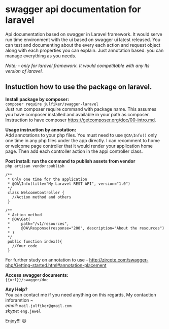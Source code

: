 # swagger api documentation for laravel 
Api documentation based on swagger in Laravel framework. It would serve run time environment with the ui based on swagger ui latest released. You can test and documenting about the every each action and request object along with each properties you can explain.  Just annotation based. you can manage everything as you needs.

_Note: - only for laravel framework. It would competitable with any lts version of laravel._

## Instuction how to use the package on laravel.
**Install package by composer:**  
``` composer require julfiker/swagger-laravel ```  
Just run composer require command with package name. This assumes you have composer installed and available in your path as composer. Instruction to have composer https://getcomposer.org/doc/00-intro.md.  


__Usage instruction by annotation:__  
Add annotations to your php files. You must need to use ```@OA\Info()``` only one time in any php files under the app directly. I can recomment to home or welcome page controller that it would render your application home page. Then add each controller action in the appi controller class.  

**Post install: run the command to publish assets from vendor**  
```php artisan vendor:publish```  

```
/**
 * Only one time for the application
 * @OA\Info(title="My Laravel REST API", version="1.0") 
 */
 class WelcomeController {
   //Action method and others
 }

/**
 * Action method
 * @OA\Get(
 *     path="/v1/resources",
 *     @OA\Response(response="200", description="About the resources")
 * )
 */
 public function index(){
   //Your code
 }
```  
For further study on annotation to use - http://zircote.com/swagger-php/Getting-started.html#annotation-placement

__Access swagger documents:__  
``` {{url}}/swagger/doc ```


**Any Help?**  
You can contact me if you need anything on this regards, My contaction inforamtion ~  
_email:_ `mail.julfiker@gmail.com`   
_skype:_ `eng.jewel`   
  
Enjoy!!! :smile:
